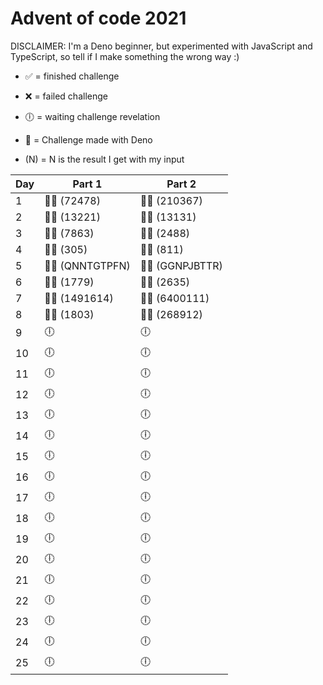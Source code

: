 # Advent of code 2021

DISCLAIMER: I'm a Deno beginner, but experimented with JavaScript and TypeScript, so tell if I make something the wrong way :)

- ✅ = finished challenge
- ❌ = failed challenge
- 🕕 = waiting challenge revelation

- 🦕 = Challenge made with Deno

- (N) = N is the result I get with my input

| Day | Part 1           | Part 2           |
| --- | ---------------- | ---------------- |
| 1   | 🦕✅ (72478)     | 🦕✅ (210367)    |
| 2   | 🦕✅ (13221)     | 🦕✅ (13131)     |
| 3   | 🦕✅ (7863)      | 🦕✅ (2488)      |
| 4   | 🦕✅ (305)       | 🦕✅ (811)       |
| 5   | 🦕✅ (QNNTGTPFN) | 🦕✅ (GGNPJBTTR) |
| 6   | 🦕✅ (1779)      | 🦕✅ (2635)      |
| 7   | 🦕✅ (1491614)   | 🦕✅ (6400111)   |
| 8   | 🦕✅ (1803)      | 🦕✅ (268912)    |
| 9   | 🕕               | 🕕               |
| 10  | 🕕               | 🕕               |
| 11  | 🕕               | 🕕               |
| 12  | 🕕               | 🕕               |
| 13  | 🕕               | 🕕               |
| 14  | 🕕               | 🕕               |
| 15  | 🕕               | 🕕               |
| 16  | 🕕               | 🕕               |
| 17  | 🕕               | 🕕               |
| 18  | 🕕               | 🕕               |
| 19  | 🕕               | 🕕               |
| 20  | 🕕               | 🕕               |
| 21  | 🕕               | 🕕               |
| 22  | 🕕               | 🕕               |
| 23  | 🕕               | 🕕               |
| 24  | 🕕               | 🕕               |
| 25  | 🕕               | 🕕               |
